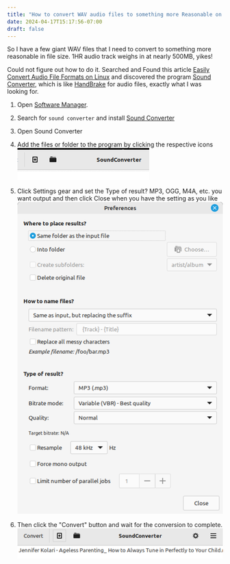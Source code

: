 ```yaml
---
title: "How to convert WAV audio files to something more Reasonable on Linux Mint"
date: 2024-04-17T15:17:56-07:00
draft: false
---
```


So I have a few giant WAV files that I need to convert to something more reasonable in file size. 1HR audio track weighs in at nearly 500MB, yikes! 

Could not figure out how to do it.  Searched and Found this article [Easily Convert Audio File Formats on Linux](https://itsfoss.com/sound-converter-linux/)  and discovered
the program [Sound Converter](https://soundconverter.org/), which is like [HandBrake](https://handbrake.fr/) for audio files, exactly what I was looking for.

1.  Open [Software Manager](https://github.com/linuxmint/mintinstall).
2. Search for `sound converter` and install [Sound Converter](https://soundconverter.org/)
3. Open Sound Converter
4. Add the files or folder to the program by clicking the respective icons
![Sound Converter add files and folder button from its window](SoundConverterAdd.png)

5. Click Settings gear and set the Type of result? MP3, OGG, M4A, etc.  you want output and then click Close when you have the setting as you like
![Sound Converter preferences window](SoundConverterPreferences.png)

6. Then click the "Convert" button and wait for the conversion to complete.
![Sound Converter Convert Button window ](SoundConverterConvert.png)
